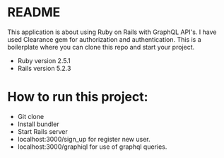 # README

This application is about using Ruby on Rails with GraphQL API's. I have used Clearance gem for authorization and authentication. This is a boilerplate where you can clone this repo and start your project.

* Ruby version 2.5.1
* Rails version 5.2.3

# How to run this project:

* Git clone <repo>
* Install bundler
* Start Rails server
* localhost:3000/sign_up for register new user.
* localhost:3000/graphiql for use of graphql queries.

